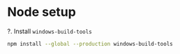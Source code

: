 # Node setup

?. Install `windows-build-tools` 

```bash
npm install --global --production windows-build-tools
```